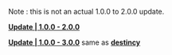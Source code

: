 Note : this is not an actual 1.0.0 to 2.0.0 update.

**[Update | 1.0.0 - 2.0.0](https://autopatchcn.yuanshen.com/client_app/beta_update/hk4e_cn/1/game_1.0.0_2.0.0_diff_kxIBPbdY.zip)**

**[Update | 1.0.0 - 3.0.0](https://d2wztyirwsuyyo.cloudfront.net/tmp/pc_client/beta/update/bh3_global/2/game_1.0.0_3.0.0_diff_tAm7ELRb.zip)** same as **[destincy](https://github.com/kyou-nase/GI-Download-Library/blob/main/GenshinImpact_Beta/destincy.md)**
